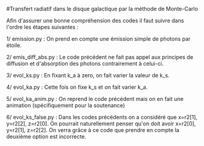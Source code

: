#Transfert radiatif dans le disque galactique par la méthode de Monte-Carlo

Afin d'assurer une bonne compréhension des codes il faut suivre dans l'ordre les étapes suivantes : 


1/ emission.py : On prend en compte une émission simple de photons par étoile.

2/ emis_diff_abs.py : Le code précédent ne fait pas appel aux principes de diffusion et d'absorption des photons contrairement à celui-ci.

3/ evol_ks.py : En fixant k_a à zero, on fait varier la valeur de k_s.

4/ evol_ka.py : Cette fois on fixe k_s et on fait varier k_a.

5/ evol_ka_anim.py : On reprend le code précédent mais on en fait une animation (spécifiquement pour la soutenance)

6/ evol_ks_false.py : Dans les codes précédents on a considéré que x=r2[1], y=r2[2], z=r2[0]. 
                      On pourrait naturellement penser qu'on doit avoir x=r2[0], y=r2[1], z=r2[2]. 
                      On verra grâce à ce code que prendre en compte la deuxième option est incorrecte. 
